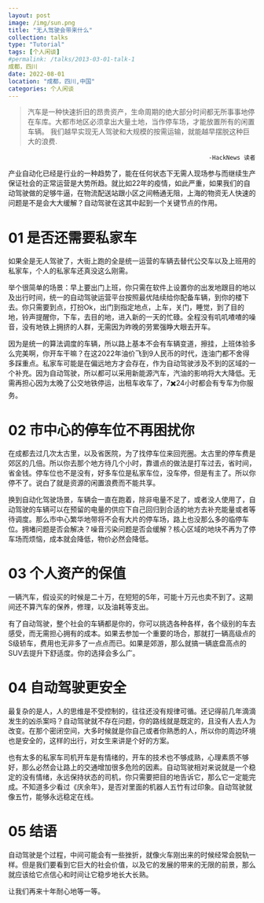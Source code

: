 ```yaml
---
layout: post
image: /img/sun.png
title: "无人驾驶会带来什么"
collection: talks
type: "Tutorial"
tags: [个人闲谈]
#permalink: /talks/2013-03-01-talk-1
成都，四川
date: 2022-08-01
location: "成都，四川,中国"
categories: 个人闲谈
---
```


>汽车是一种快速折旧的昂贵资产，生命周期的绝大部分时间都无所事事地停在车库。大都市地区必须拿出大量土地，当作停车场，才能放置所有的闲置车辆。
>我们越早实现无人驾驶和大规模的按需运输，就能越早摆脱这种巨大的浪费.
>
                                                             -HackNews 读者

产业自动化已经是行业的一种趋势了，能在任何状态下无需人现场参与而继续生产保证社会的正常运营是大势所趋。就比如22年的疫情，如此严重，如果我们的自动驾驶做的足够牛逼，在物流配送站跟小区之间畅通无阻，上海的物资无人快速的问题是不是会大大缓解？自动驾驶在这其中起到一个关键节点的作用。

# 01 是否还需要私家车

如果全是无人驾驶了，大街上跑的全是统一运营的车辆去替代公交车以及上班用的私家车，个人的私家车还真没这么刚需。

举个很简单的场景：早上要出门上班，你只需在软件上设置你的出发地跟目的地以及出行时间，统一的自动驾驶运营平台按照最优陆续给你配备车辆，到你的楼下去。你只需要到点，打扮Ok，出门到指定地点，上车，关门，睡觉，到了目的地，铃声提醒你，下车，去目的地，进入新的一天的忙碌。全程没有叽叽喳喳的噪音，没有地铁上拥挤的人群，无需因为昨晚的劳累强睁大眼去开车。

因为是统一的算法调度的车辆，所以路上基本不会有车辆变道，擦挂，上班体验多么完美啊，你开车干嘛？在这2022年油价飞到9人民币的时代，连油门都不舍得多踩重点。私家车可能是在偏远地方才会存在，作为自动驾驶涉及不到的区域的一个补充。因为自动驾驶，所以都可以采用新能源汽车，汽油的影响将大大降低。无需再担心因为太晚了公交地铁停运，出租车收车了，7✖️24小时都会有专车为你服务。

# 02 市中心的停车位不再困扰你

在成都去过几次太古里，以及省医院，为了找停车位来回兜圈。太古里的停车费是郊区的几倍。所以你去那个地方待几个小时，靠谱点的做法是打车过去，省时间，省金钱。停车位也不是没有，好多车位是私家车位，没车停，但是有主了。所以你停不了。说白了就是资源的闲置浪费而不能共享。

换到自动化驾驶场景，车辆会一直在跑着，除非电量不足了，或者没人使用了，自动驾驶的车辆可以在预留的电量的供应下自己回归到合适的地方去补充能量或者等待调度。那么市中心繁华地带将不会有大片的停车场，路上也没那么多的临停车位。拥堵问题是否会解决？噪音污染问题是否会缓解？核心区域的地块不再为了停车场而烦恼，成本就会降低，物价必然会降低。

# 03 个人资产的保值

一辆汽车，假设买的时候是二十万，在短短的5年，可能十万元也卖不到了。这期间还不算汽车的保养，修理，以及油耗等支出。

有了自动驾驶，整个社会的车辆都是你的，你可以挑选各种各样，各个级别的车去感受，而无需担心拥有的成本。如果去参加一个重要的场合，那就打一辆高级点的S级轿车，费用也无非多了一点点而已。如果是郊游，那么就搞一辆底盘高点的SUV去提升下舒适度。你的选择会多么广。

# 04 自动驾驶更安全

最复杂的是人，人的思维是不受控制的，往往还没有规律可循。还记得前几年滴滴发生的凶杀案吗？自动驾驶就不存在问题，你的路线就是既定的，且没有人去人为改变。在那个密闭空间，大多时候就是你自己或者你熟悉的人，所以你的周边环境也是安全的，这样的出行，对女生来讲是个好的方案。

也有太多的私家车司机开车是有情绪的，开车的技术也不够成熟，心理素质不够好，那么必然会让路上的交通增加很多危险的因素。自动驾驶相对来说就是一个稳定的没有情绪，永远保持状态的司机，你只需要把目的地告诉它，那么它一定能完成。不知道多少看过《庆余年》，是否对里面的机器人五竹有过印象。自动驾驶就像五竹，能够永远稳定在线。

# 05 结语

自动驾驶是个过程，中间可能会有一些挫折，就像火车刚出来的时候经常会脱轨一样。但是我们要看到它巨大的社会价值，以及它的发展的带来的无限的前景，那么就应该给它点信心和时间让它稳步地长大长熟。

让我们再来十年耐心地等一等。
